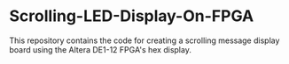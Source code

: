 # Scrolling-LED-Display-On-FPGA

This repository contains the code for creating a scrolling message display board using the Altera DE1-12 FPGA's hex display.
